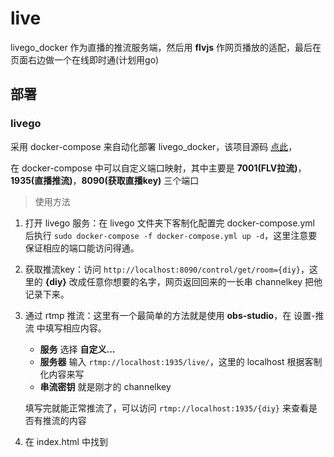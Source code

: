 live
======

livego_docker 作为直播的推流服务端，然后用 **flvjs** 作网页播放的适配，最后在页面右边做一个在线即时通(计划用go)

## 部署

### livego

采用 docker-compose 来自动化部署 livego_docker，该项目源码 [点此](https://github.com/gwuhaolin/livego)，

在 docker-compose 中可以自定义端口映射，其中主要是 **7001(FLV拉流)**，**1935(直播推流)**，**8090(获取直播key)** 三个端口

> 使用方法

1. 打开 livego 服务：在 livego 文件夹下客制化配置完 docker-compose.yml 后执行 `sudo docker-compose -f docker-compose.yml up -d`，这里注意要保证相应的端口能访问得通。

2. 获取推流key：访问 `http://localhost:8090/control/get/room={diy}`，这里的 **{diy}** 改成任意你想要的名字，网页返回回来的一长串 channelkey 把他记录下来。

3. 通过 rtmp 推流：这里有一个最简单的方法就是使用 **obs-studio**，在 设置-推流 中填写相应内容。

    - **服务** 选择 **自定义...**
    - **服务器** 输入 `rtmp://localhost:1935/live/`，这里的 localhost 根据客制化内容来写
    - **串流密钥** 就是刚才的 channelkey

    填写完就能正常推流了，可以访问 `rtmp://localhost:1935/{diy}` 来查看是否有推流的内容

4. 在 index.html 中找到
